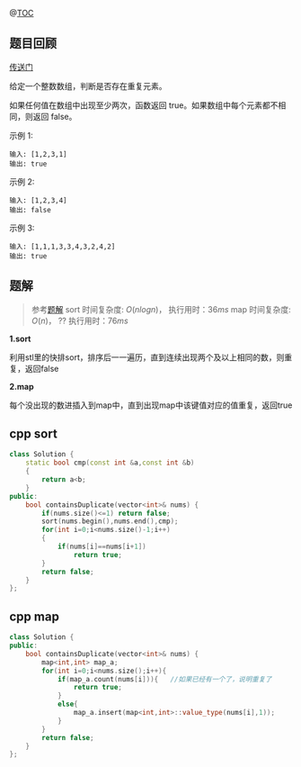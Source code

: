 @[TOC](LeetCode-day37-重复数字-1sort-2map-cpp)

## 题目回顾

[传送门](https://leetcode-cn.com/problems/contains-duplicate/)

给定一个整数数组，判断是否存在重复元素。

如果任何值在数组中出现至少两次，函数返回 true。如果数组中每个元素都不相同，则返回 false。

示例 1:

```
输入: [1,2,3,1]
输出: true
```

示例 2:

```
输入: [1,2,3,4]
输出: false
```

示例 3:

```
输入: [1,1,1,3,3,4,3,2,4,2]
输出: true
```

## 题解

> 参考[题解](https://leetcode-cn.com/problems/intersection-of-two-linked-lists/solution/xiang-jiao-lian-biao-by-bnw7cgeofh/)
> sort
> 时间复杂度: $O(nlogn)$， 
> 执行用时：$36 ms$
> map
> 时间复杂度: $O(n)$， ??
> 执行用时：$76 ms$ 

**1.sort**

利用stl里的快排sort，排序后一一遍历，直到连续出现两个及以上相同的数，则重复，返回false

**2.map**

每个没出现的数进插入到map中，直到出现map中该键值对应的值重复，返回true

## cpp sort

```c++
class Solution {
    static bool cmp(const int &a,const int &b)
    {
        return a<b;
    }
public:
    bool containsDuplicate(vector<int>& nums) {
        if(nums.size()<=1) return false;
        sort(nums.begin(),nums.end(),cmp);
        for(int i=0;i<nums.size()-1;i++)
        {
            if(nums[i]==nums[i+1])
                return true;
        }
        return false;
    }
};

```



## cpp map

```c++
class Solution {
public:
    bool containsDuplicate(vector<int>& nums) {
        map<int,int> map_a;
        for(int i=0;i<nums.size();i++){
            if(map_a.count(nums[i])){   //如果已经有一个了，说明重复了
                return true;
            }
            else{
                map_a.insert(map<int,int>::value_type(nums[i],1));                
            }
        }
        return false;
    }
};
```
